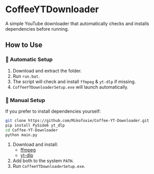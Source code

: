 # CoffeeYTDownloader  

A simple YouTube downloader that automatically checks and installs dependencies before running.  

## How to Use  

### 🔹 Automatic Setup  
1. Download and extract the folder.  
2. Run `run.bat`.  
3. The script will check and install `ffmpeg` & `yt-dlp` if missing.  
4. `CoffeeYTDownloaderSetup.exe` will launch automatically.  

### 🔹 Manual Setup  
If you prefer to install dependencies yourself:  
```bash
git clone https://github.com/Mikofoxie/Coffee-YT-Downloader.git
pip install PySide6 yt_dlp
cd Coffee-YT-Downloader
python main.py
```
1. Download and install:  
   - [ffmpeg](https://ffmpeg.org/download.html)  
   - [yt-dlp](https://github.com/yt-dlp/yt-dlp#installation)  
2. Add both to the system `PATH`.  
3. Run `CoffeeYTDownloaderSetup.exe`.  

